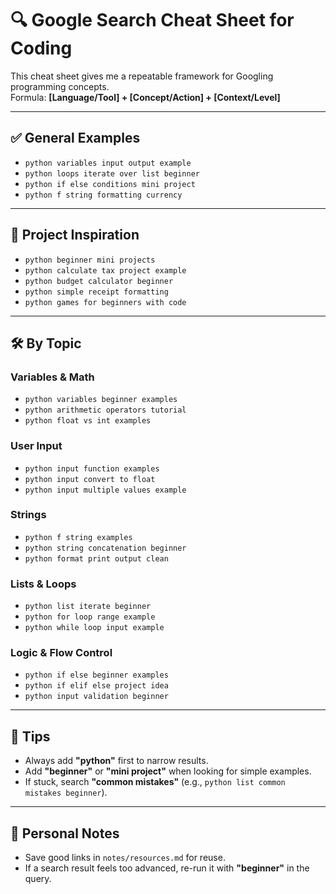 # 🔍 Google Search Cheat Sheet for Coding

This cheat sheet gives me a repeatable framework for Googling programming concepts.  
Formula: **[Language/Tool] + [Concept/Action] + [Context/Level]**

---

## ✅ General Examples
- `python variables input output example`
- `python loops iterate over list beginner`
- `python if else conditions mini project`
- `python f string formatting currency`

---

## 🎯 Project Inspiration
- `python beginner mini projects`
- `python calculate tax project example`
- `python budget calculator beginner`
- `python simple receipt formatting`
- `python games for beginners with code`

---

## 🛠 By Topic

### Variables & Math
- `python variables beginner examples`
- `python arithmetic operators tutorial`
- `python float vs int examples`

### User Input
- `python input function examples`
- `python input convert to float`
- `python input multiple values example`

### Strings
- `python f string examples`
- `python string concatenation beginner`
- `python format print output clean`

### Lists & Loops
- `python list iterate beginner`
- `python for loop range example`
- `python while loop input example`

### Logic & Flow Control
- `python if else beginner examples`
- `python if elif else project idea`
- `python input validation beginner`

---

## 🧠 Tips
- Always add **"python"** first to narrow results.
- Add **"beginner"** or **"mini project"** when looking for simple examples.
- If stuck, search **"common mistakes"** (e.g., `python list common mistakes beginner`).

---

## 📌 Personal Notes
- Save good links in `notes/resources.md` for reuse.
- If a search result feels too advanced, re-run it with **"beginner"** in the query.
